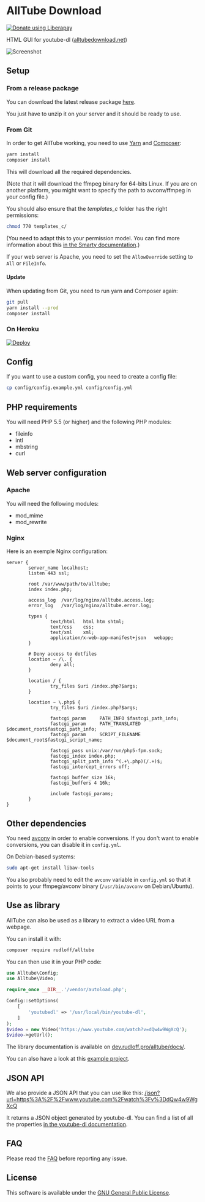 # AllTube Download

[![Donate using Liberapay](https://liberapay.com/assets/widgets/donate.svg)](https://liberapay.com/Rudloff/donate)

HTML GUI for youtube-dl ([alltubedownload.net](http://alltubedownload.net/))

![Screenshot](img/screenshot.png "AllTube GUI screenshot")

## Setup

### From a release package

You can download the latest release package [here](https://github.com/Rudloff/alltube/releases).

You just have to unzip it on your server and it should be ready to use.

### From Git

In order to get AllTube working,
you need to use [Yarn](https://yarnpkg.com/) and [Composer](https://getcomposer.org/):

```bash
yarn install
composer install
```

This will download all the required dependencies.

(Note that it will download the ffmpeg binary for 64-bits Linux.
If you are on another platform,
you might want to specify the path to avconv/ffmpeg in your config file.)

You should also ensure that the *templates_c* folder has the right permissions:

```bash
chmod 770 templates_c/
```

(You need to adapt this to your permission model.
You can find more information about this [in the Smarty documentation](https://www.smarty.net/docsv2/en/installing.smarty.basic.tpl#id2778738).)

If your web server is Apache,
you need to set the `AllowOverride` setting to `All` or `FileInfo`.

#### Update

When updating from Git, you need to run yarn and Composer again:

```bash
git pull
yarn install --prod
composer install
```

### On Heroku

[![Deploy](https://www.herokucdn.com/deploy/button.svg)](https://heroku.com/deploy)

## Config

If you want to use a custom config, you need to create a config file:

```bash
cp config/config.example.yml config/config.yml
```

## PHP requirements

You will need PHP 5.5 (or higher) and the following PHP modules:

* fileinfo
* intl
* mbstring
* curl

## Web server configuration

### Apache

You will need the following modules:

* mod_mime
* mod_rewrite

### Nginx

Here is an exemple Nginx configuration:

```nginx
server {
        server_name localhost;
        listen 443 ssl;

        root /var/www/path/to/alltube;
        index index.php;

        access_log  /var/log/nginx/alltube.access.log;
        error_log   /var/log/nginx/alltube.error.log;

        types {
                text/html   html htm shtml;
                text/css    css;
                text/xml    xml;
                application/x-web-app-manifest+json   webapp;
        }

        # Deny access to dotfiles
        location ~ /\. {
                deny all;
        }

        location / {
                try_files $uri /index.php?$args;
        }

        location ~ \.php$ {
                try_files $uri /index.php?$args;

                fastcgi_param     PATH_INFO $fastcgi_path_info;
                fastcgi_param     PATH_TRANSLATED $document_root$fastcgi_path_info;
                fastcgi_param     SCRIPT_FILENAME $document_root$fastcgi_script_name;

                fastcgi_pass unix:/var/run/php5-fpm.sock;
                fastcgi_index index.php;
                fastcgi_split_path_info ^(.+\.php)(/.+)$;
                fastcgi_intercept_errors off;

                fastcgi_buffer_size 16k;
                fastcgi_buffers 4 16k;

                include fastcgi_params;
        }
}
```

## Other dependencies

You need [avconv](https://libav.org/avconv.html)
in order to enable conversions.
If you don't want to enable conversions, you can disable it in `config.yml`.

On Debian-based systems:

```bash
sudo apt-get install libav-tools
```

You also probably need to edit the `avconv` variable in `config.yml`
so that it points to your ffmpeg/avconv binary (`/usr/bin/avconv` on Debian/Ubuntu).

## Use as library

AllTube can also be used as a library to extract a video URL from a webpage.

You can install it with:

```bash
composer require rudloff/alltube
```

You can then use it in your PHP code:

```php
use Alltube\Config;
use Alltube\Video;

require_once __DIR__.'/vendor/autoload.php';

Config::setOptions(
    [
        'youtubedl' => '/usr/local/bin/youtube-dl',
    ]
);
$video = new Video('https://www.youtube.com/watch?v=dQw4w9WgXcQ');
$video->getUrl();
```

The library documentation is available on [dev.rudloff.pro/alltube/docs/](https://dev.rudloff.pro/alltube/docs/classes/Alltube.Video.html).

You can also have a look at this [example project](https://github.com/Rudloff/alltube-example-project).

## JSON API

We also provide a JSON API that you can use like this:
[/json?url=https%3A%2F%2Fwww.youtube.com%2Fwatch%3Fv%3DdQw4w9WgXcQ](https://alltubedownload.net/json?url=https%3A%2F%2Fwww.youtube.com%2Fwatch%3Fv%3DdQw4w9WgXcQ)

It returns a JSON object generated by youtube-dl.
You can find a list of all the properties [in the youtube-dl documentation](https://github.com/rg3/youtube-dl#output-template).

## FAQ

Please read the [FAQ](resources/FAQ.md) before reporting any issue.

## License

This software is available under the [GNU General Public License](http://www.gnu.org/licenses/gpl.html).
